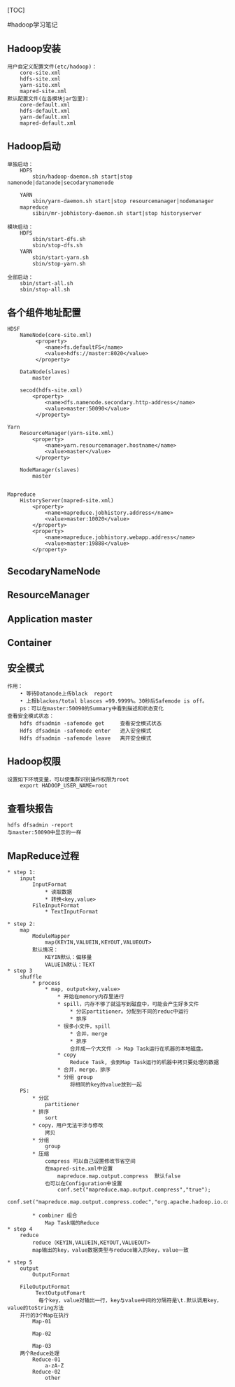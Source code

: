 [TOC]

#hadoop学习笔记

## Hadoop安装
    用户自定义配置文件(etc/hadoop)：
    	core-site.xml
    	hdfs-site.xml
    	yarn-site.xml
    	mapred-site.xml
    默认配置文件(在各模块jar包里):
    	core-default.xml
    	hdfs-default.xml
    	yarn-default.xml
        mapred-default.xml

## Hadoop启动
    单独启动：
        HDFS
            sbin/hadoop-daemon.sh start|stop namenode|datanode|secodarynamenode
   
    	YARN
    		sbin/yarn-daemon.sh start|stop resourcemanager|nodemanager
    	mapreduce
    		sibin/mr-jobhistory-daemon.sh start|stop historyserver
    		
    模块启动：
        HDFS
            sbin/start-dfs.sh
            sbin/stop-dfs.sh
        YARN
            sbin/start-yarn.sh
            sbin/stop-yarn.sh
    		
    全部启动：
        sbin/start-all.sh
        sbin/stop-all.sh


## 各个组件地址配置
    HDSF
        NameNode(core-site.xml)
             <property>
                <name>fs.defaultFS</name>
                <value>hdfs://master:8020</value>
             </property>
                 
        DataNode(slaves)
            master
                
        secod(hdfs-site.xml)
            <property>
                <name>dfs.namenode.secondary.http-address</name>
                <value>master:50090</value>
             </property>
    			 
    Yarn
    	ResourceManager(yarn-site.xml)
            <property>
                <name>yarn.resourcemanager.hostname</name>
                <value>master</value>
             </property>
    			
    	NodeManager(slaves)
            master
    	
    	
    Mapreduce 
        HistoryServer(mapred-site.xml)
    		<property>
                <name>mapreduce.jobhistory.address</name>
                <value>master:10020</value>
    		</property>
            <property>
                <name>mapreduce.jobhistory.webapp.address</name>
                <value>master:19888</value>
            </property>

## SecodaryNameNode

## ResourceManager

## Application master

## Container

## 安全模式
    作用：
    	• 等待Datanode上传black  report
    	• 上报blackes/total blasces =99.9999%。30秒后Safemode is off。
        ps：可以在master:50090的Summary中看到描述和状态变化
    查看安全模式状态：
        hdfs dfsadmin -safemode get  	查看安全模式状态  
        Hdfs dfsadmin -safemode enter	进入安全模式
        Hdfs dfsadmin -safemode leave	离开安全模式
## Hadoop权限
    设置如下环境变量，可以使集群识别操作权限为root
        export HADOOP_USER_NAME=root
        
## 查看块报告
    hdfs dfsadmin -report
    与master:50090中显示的一样
    
## MapReduce过程
    * step 1:
        input
            InputFormat
                * 读取数据
                * 转换<key,value>
            FileInputFormat
                * TextInputFormat
                
    * step 2:
        map
            ModuleMapper
                map(KEYIN,VALUEIN,KEYOUT,VALUEOUT>
            默认情况：  
                KEYIN默认：偏移量
                VALUEIN默认：TEXT
    * step 3
        shuffle
            * process
                * map, output<key,value>
                    * 开始在memory内存里进行
                    * spill，内存不够了就溢写到磁盘中，可能会产生好多文件
                        * 分区partitioner。分配到不同的reduc中运行
                        * 排序
                    * 很多小文件，spill
                        * 合并，merge
                        * 排序
                        合并成一个大文件 -> Map Task运行在机器的本地磁盘。
                    * copy
                        Reduce Task, 会到Map Task运行的机器中拷贝要处理的数据
                    * 合并，merge，排序
                    * 分组 group
                        将相同的key的value放到一起
        PS:
            * 分区
                partitioner 
            * 排序
                sort
            * copy，用户无法干涉与修改
                拷贝               
            * 分组
                group
            * 压缩
                compress 可以自己设置修改节省空间
                在mapred-site.xml中设置  
                    mapreduce.map.output.compress  默认false
                也可以在Configuration中设置
                    conf.set("mapreduce.map.output.compress","true");
                    conf.set("mapreduce.map.output.compress.codec","org.apache.hadoop.io.compress.SnappyCodec");

            * combiner 组合
                Map Task端的Reduce
    * step 4
        reduce
            reduce（KEYIN,VALUEIN,KEYOUT,VALUEOUT>
            map输出的key，value数据类型与reduce输入的key，value一致
            
    * step 5
        output 
            OutputFormat
            
        FileOutputFormat   
             TextOutputFomart
              每个key，value对输出一行，key与value中间的分隔符是\t.默认调用key，value的toString方法
        并行的3个Map在执行
            Map-01
            
            Map-02
            
            Map-03
        两个Reduce处理
            Reduce-01
                a-zA-Z
            Reduce-02
                other  
